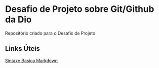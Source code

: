 # Desafio de Projeto sobre Git/Github da Dio
Repositório criado para o Desafio de Projeto

## Links Úteis
[Sintaxe Basica Markdown](https://www.markdownguide.org/)
